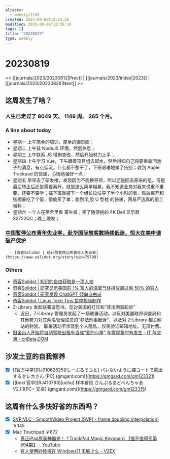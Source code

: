 ```yaml
---
aliases:
  - weekly/1149
created: 2025-09-06T12:33:26
modified: 2025-09-06T12:35:19
tags: []
title: "20230819"
type: weekly
---
```


# 20230819

<< [[journals/2023/20230812|Prev]] | [[journals/2023/index|2023]] | [[journals/2023/20230826|Next]] >>

## 这周发生了啥？

### 人生已走过了 8049 天、 1149 周、 265 个月。

### A line about today

- 星期一 上午简单的培训，简单的画页面；
- 星期二 上午装 NodeJS 环境，然后休息；
- 星期三 上午联系 JS 增删查改，然后开始努力上手；
- 星期四 上午学习 Vue，下午跟着项目组去卸水，然后得知自己将要重新回池子的消息，有点低沉，什么都不想干了，下班艰难地做了告别；收到 Apple Trackpad 的快递，心情勉强好一点；
- 星期五 早早去了研发楼，发现因为不能换导师，所以还是回去原来的组。可是最后转正后还是需要离开，就是这么简单粗暴，我不知道业务对我来说重不重要，还要不要学；临下班就被下一个组长拉住导了半个小时的表，然后离开和张栩豪吃了个饭，偷偷买了单；收到 乳胶 U 型枕 的快递，网易严选真的偷工减料；
- 星期六 一个人在宿舍里看 寄生兽；买了随便挑的 4K Dell 显示器 S2722QC；晚上理发；

### [中国暂停公布青年失业率，赴华国际旅客数持续低迷，恒大在美申请破产保护](https://mailchi.mp/093739984562/ot45ikfh2y-16826882)

      - [奇客Solidot | 统计局暂停公布青年人失业率](https://www.solidot.org/story?sid=75798)

### Others

  - [奇客Solidot | 知识的自由获取是一项人权](https://www.solidot.org/story?sid=75784)
  - [奇客Solidot | 研究显示美国前 1% 富人的温室气体排放超过后 50% 的穷人](https://www.solidot.org/story?sid=75836)
  - [奇客Solidot | 研究发现 ChatGPT 倾向自由派](https://www.solidot.org/story?sid=75835)
  - [奇客Solidot | Linus Tech Tips 暂停视频制作](https://www.solidot.org/story?sid=75824)
  - Z-Library 发起联署请愿书，反对美国的打压和“非法刑事起诉”
	- 近日，Z-Library 管理员发起了一场联署活动，以反对美国联邦调查局和其他势力对其两名管理成员的“非法刑事起诉”，以及对 Z-Library 相关网站的封禁。
	  联署活动不涉及到个人隐私，仅需验证邮箱地址。无须付费。
  - [旧金山人开始将自动驾驶出租车当成“爱的小屋” 车震现象时有发生 - IT 与交通 - cnBeta.COM](https://hot.cnbeta.com.tw/articles/funny/1376773.htm)

## 沙发土豆的自我修养

- [x] [[官方中字]\[RJ01062825]\[しーぶるそふと] バレないように裸コートで露出するセレカさん [PC] (gmgard.com)](https://gmgard.com/gm123321)
- [x] [[boki 官中]\[RJ410793]\[uchu] 样本冒险 さんぷるあどべんちゃあ V2.1.1[PC+ 安卓] (gmgard.com)](https://gmgard.com/gm123315)

## 这周有什么多快好省的东西吗？

- [x] [SVP:VLC - SmoothVideo Project (SVP) - frame doubling interpolation)](https://www.svp-team.com/wiki/SVP:VLC#Using_SVP_in_VLC) ￥145
- [x] Mac Touchpad ￥672
	- [真正iPad原装神器是！？TrackPad Magic Keyboard 【值不值得买第594期】 - YouTube](https://www.youtube.com/watch?v=Yaew2miOrk0)
	- [有人使用妙控板在 Windows11 电脑上么 - V2EX](https://v2ex.com/t/890161)
